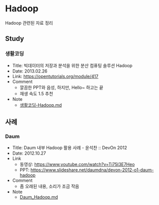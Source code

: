 # Hadoop
Hadoop 관련된 자료 정리

## Study

### 생활코딩
- Title: 빅데이터의 저장과 분석을 위한 분산 컴퓨팅 솔루션 Hadoop
- Date: 2013.02.26
- Link: https://opentutorials.org/module/417
- Comment
  - 깔끔한 PPT와 음성, 하지만, Hello~ 하고는 끝
  - 재생 속도 1.5 추천
- Note
  - [생활코딩-Hadoop.md](https://github.com/whatwant/study-hadoop/blob/master/%EC%83%9D%ED%99%9C%EC%BD%94%EB%94%A9-Hadoop.md)


## 사례

### Daum
- Title: Daum 내부 Hadoop 활용 사례 - 윤석찬 :: DevOn 2012
- Date: 2012.10.27
- Link
  - 동영상: https://www.youtube.com/watch?v=Ti75I3E7Heo
  - PPT: https://www.slideshare.net/daumdna/devon-2012-o1-daum-hadoop
- Comment
  - 좀 오래된 내용, 소리가 조금 작음
- Note
  - [Daum_Hadoop.md](https://github.com/whatwant/study-hadoop/blob/master/Daum_Hadoop.md)
